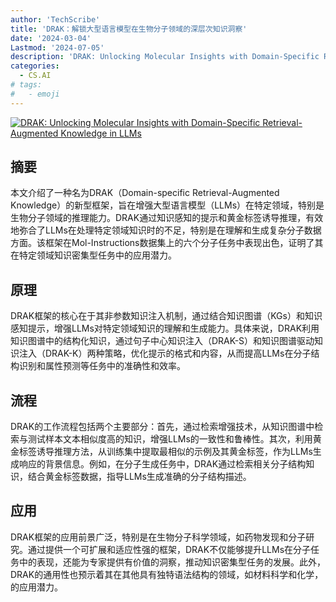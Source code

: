 ```yaml
---
author: 'TechScribe'
title: 'DRAK：解锁大型语言模型在生物分子领域的深层次知识洞察'
date: '2024-03-04'
Lastmod: '2024-07-05'
description: 'DRAK: Unlocking Molecular Insights with Domain-Specific Retrieval-Augmented Knowledge in LLMs'
categories:
  - CS.AI
# tags:
#   - emoji
---
```


[![DRAK: Unlocking Molecular Insights with Domain-Specific Retrieval-Augmented Knowledge in LLMs](https://arxiv-research-1301205113.cos.ap-guangzhou.myqcloud.com/images/2406.18535v1.pdf_0.jpg)](https://arxiv.org/abs/2406.18535v1)

## 摘要

本文介绍了一种名为DRAK（Domain-specific Retrieval-Augmented Knowledge）的新型框架，旨在增强大型语言模型（LLMs）在特定领域，特别是生物分子领域的推理能力。DRAK通过知识感知的提示和黄金标签诱导推理，有效地弥合了LLMs在处理特定领域知识时的不足，特别是在理解和生成复杂分子数据方面。该框架在Mol-Instructions数据集上的六个分子任务中表现出色，证明了其在特定领域知识密集型任务中的应用潜力。<!--more-->

## 原理

DRAK框架的核心在于其非参数知识注入机制，通过结合知识图谱（KGs）和知识感知提示，增强LLMs对特定领域知识的理解和生成能力。具体来说，DRAK利用知识图谱中的结构化知识，通过句子中心知识注入（DRAK-S）和知识图谱驱动知识注入（DRAK-K）两种策略，优化提示的格式和内容，从而提高LLMs在分子结构识别和属性预测等任务中的准确性和效率。

## 流程

DRAK的工作流程包括两个主要部分：首先，通过检索增强技术，从知识图谱中检索与测试样本文本相似度高的知识，增强LLMs的一致性和鲁棒性。其次，利用黄金标签诱导推理方法，从训练集中提取最相似的示例及其黄金标签，作为LLMs生成响应的背景信息。例如，在分子生成任务中，DRAK通过检索相关分子结构知识，结合黄金标签数据，指导LLMs生成准确的分子结构描述。

## 应用

DRAK框架的应用前景广泛，特别是在生物分子科学领域，如药物发现和分子研究。通过提供一个可扩展和适应性强的框架，DRAK不仅能够提升LLMs在分子任务中的表现，还能为专家提供有价值的洞察，推动知识密集型任务的发展。此外，DRAK的通用性也预示着其在其他具有独特语法结构的领域，如材料科学和化学，的应用潜力。